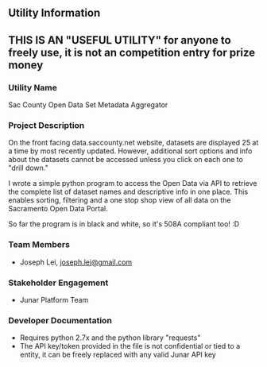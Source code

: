 ## Utility Information
## THIS IS AN "USEFUL UTILITY" for anyone to freely use, it is **not** an competition entry for prize money

### Utility Name

Sac County Open Data Set Metadata Aggregator

### Project Description

On the front facing data.saccounty.net website, datasets are displayed 25 at a time by most recently updated.
However, additional sort options and info about the datasets cannot be accessed unless you click on each one to "drill down." 

I wrote a simple python program to access the Open Data via API to retrieve the complete list of dataset names and descriptive info in one place.
This enables sorting, filtering and a one stop shop view of all data on the Sacramento Open Data Portal.

So far the program is in black and white, so it's 508A compliant too! :D

### Team Members

- Joseph Lei, joseph.lei@gmail.com

### Stakeholder Engagement

- Junar Platform Team

### Developer Documentation

- Requires python 2.7x and the python library "requests"
- The API key/token provided in the file is not confidential or tied to a entity, it can be freely replaced with any valid Junar API key